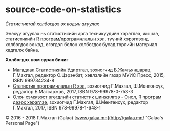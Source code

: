 # source-code-on-statistics

*Статистиктай холбогдох эх кодын агуулах*

Энэхүү агуулах нь статистикийн арга техникүүдийн хэрэглээ, жишээ, статистикийн [R програм/програмчлалын хэл](https://mn.wikipedia.org/wiki/R_(%D0%BF%D1%80%D0%BE%D0%B3%D1%80%D0%B0%D0%BC%D1%87%D0%BB%D0%B0%D0%BB%D1%8B%D0%BD_%D1%85%D1%8D%D0%BB)), түүний хэрэглээнд холбогдох эх код, өгөгдөл болон холбогдох бусад төрлийн материал хадгалж байна.

**Холбогдох ном сурах бичиг**

* [Магадлал Статистикийн Удиртгал](http://magadlal.mn/books/id-1.html), зохиогчид Б.Жамъяншарав, Г.Махгал, редектор О.Цэрэнбат, хэвлэлийн газар МУИС Пресс, 2015, ISBN 999734234-8
* [Статистик програмчлалын R хэл](http://magadlal.mn/books/id-2.html), зохиогчид Г.Махгал, Ш.Мөнгөнсүх, редактор Б.Магсаржав, 2017, ISBN 978-99978-0-753-3
* [Олон хэмжээст өгөгдлийн статистик шинжилгээ - Онол, R програм дээрх хэрэглээ](http://magadlal.mn/books/id-3.html), зохиогчид Г.Махгал, Ш.Мөнгөнсүх, редактор Г.Махгал, 2017, ISBN 978-99978-1-648-1

© 2016 - 2018 Г.Махгал (Galaa) [www.galaa.mn](http://galaa.mn/ "Galaa's Personal Page")
